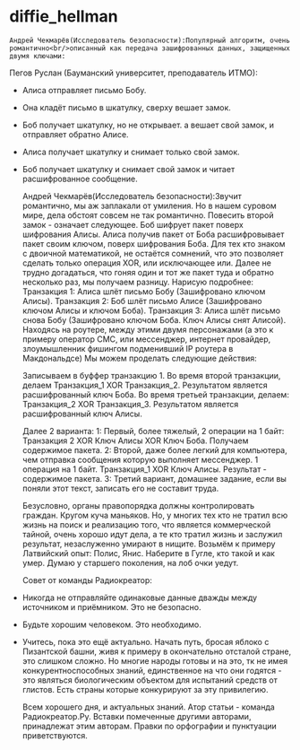 # diffie_hellman
    Андрей Чекмарёв(Исследователь безопасности):Популярный алгоритм, очень романтично<br/>описанный как передача зашифрованных данных, защищенных двумя ключами:
Пегов Руслан (Бауманский университет, преподаватель ИТМО):
- Алиса отправляет письмо Бобу.
- Она кладёт письмо в шкатулку, сверху вешает замок. 
- Боб получает шкатулку, но не открывает. а вешает свой замок, и отправляет обратно Алисе. 
- Алиса получает шкатулку и снимает только свой замок. 
- Боб получает шкатулку и снимает свой замок и читает расшифрованное сообщение.

    Андрей Чекмарёв(Исследователь безопасности):Звучит романтично, мы аж заплакали от умиления. Но в нашем суровом мире, дела обстоят совсем не так романтично. Повесить второй замок - означает следующее. Боб шифрует пакет поверх шифрования Алисы. Алиса получив пакет от Боба расшифровывает пакет своим ключом, поверх шифрования Боба. Для тех кто знаком с двоичной математикой, не остаётся сомнений, что это позволяет сделать только операция XOR, или исключающее или. Далее не трудно догадаться, что гоняя один и тот же пакет туда и обратно несколько раз, мы получаем разницу. Нарисую подробнее:
Транзакция 1: Алиса шлёт письмо Бобу (Зашифровано ключом Алисы).
Транзакция 2: Боб шлёт письмо Алисе (Зашифровано ключом Алисы и  ключом Боба).
Транзакция 3: Алиса шлёт письмо снова Бобу (Зашифровано ключом Боба. Ключ Алисы снят Алисой).
Находясь на роутере, между этими двумя персонажами (а это к примеру оператор СМС, или мессенджер, интернет провайдер, злоумышленник фишингом подменивший IP роутера в Макдональдсе) Мы можем проделать следующие действия:

    Записываем в буффер транзакцию 1.
Во время второй транзакции, делаем Транзакция_1 XOR Транзакция_2. 
Результатом является расшифрованный ключ Боба.
Во время третьей транзакции, делаем: Транзакция_2 XOR Транзакция_3. 
Результатом является расшифрованный ключ Алисы. 

    Далее 2 варианта:
1: Первый, более тяжелый, 2 операции на 1 байт: Транзакция 2 XOR Ключ Алисы XOR Ключ Боба. 
Получаем содержимое пакета. 
2: Второй, даже более легкий  для компьютера, чем отправка сообщения которую выполняет мессенджер. 1 операция на 1 байт. 
Транзакция_1 XOR Ключ Алисы. Результат - содержимое пакета.
3: Третий вариант, домашнее задание, если вы поняли этот текст, записать его не составит труда. 

    Безусловно, органы правопорядка должны контролировать граждан. Кругом куча маньяков. Но, у многих тех кто не тратил всю жизнь на поиск и реализацию того, что является коммерческой тайной, очень хорошо идут дела, а те кто тратил жизнь и заслужил результат, незаслуженно умирают в нищите. Возьмём к примеру Латвийский опыт: Полис, Янис. Наберите в Гугле, кто такой и как умер. Думаю у старшего поколения, на лоб очки уедут. 

    Совет от команды Радиокреатор: 
- Никогда не отправляйте одинаковые данные дважды между источником и приёмником. Это не безопасно. 
- Будьте хорошим человеком. Это необходимо.
- Учитесь, пока это ещё актуально. 
Начать путь, бросая яблоко с Пизантской башни, живя к примеру в окончательно отсталой стране, это слишком сложно. Но многие народы готовы и на это, тк не имея конкурентноспособных знаний, единственное на что они годятся - это являться биологическим объектом для испытаний средств от глистов. Есть страны которые конкурируют за эту привилегию.

    Всем хорошего дня, и актуальных знаний.
Атор статьи - команда Радиокреатор.Ру. Вставки помеченные другими авторами, принадлежат этим авторам.
Правки по орфографии и пунктуации приветствуются.
